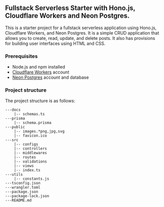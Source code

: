 ## Fullstack Serverless Starter with Hono.js, Cloudflare Workers and Neon Postgres.

This is a starter project for a fullstack serverless application using Hono.js, Cloudflare Workers, and Neon Postgres. It is a simple CRUD application that allows you to create, read, update, and delete posts. It also has provisions for building user interfaces using HTML and CSS.

### Prerequisites

- Node.js and npm installed
- [Cloudflare Workers](https://workers.cloudflare.com/) account
- [Neon Postgres](https://neon.tech) account and database

### Project structure

The project structure is as follows:

```
---docs
    |-- schemas.ts
---prisma
    |-- schema.prisma
---public
    |-- images.*png,jpg,svg
    |-- favicon.ico
---src
    |-- configs
    |-- controllers
    |-- middlewares
    |-- routes
    |-- validations
    |-- views
    |-- index.ts
---utils
    |-- constants.js
---tsconfig.json
---wrangler.toml
---package.json
---package-lock.json
---README.md
```
